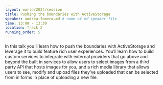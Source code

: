 ```yaml
---
layout: world/2024/session
title: Pushing the boundaries with ActiveStorage
speaker: andrea-fomera.md # name of md speaker file
time: 13:00 - 13:30
location: Track 2
running_order: 5
---
```


In this talk you’ll learn how to push the boundaries with ActiveStorage and leverage it to build feature rich user experiences. You’ll learn how to build custom services to integrate with external providers that go above and beyond the built in services to allow users to select images from a third party API that hosts images for you, and a rich media library that allows users to see, modify and upload files they’ve uploaded that can be selected from in forms in place of uploading a new file.